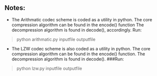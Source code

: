 

## Notes:

* The Arithmatic codec scheme is coded as a utility in python.
The core compression algorithm can be found in the encode() function
The decompression algorithm is found in decode(), accordingly.
Run:
> python arithmatic.py inputfile outputfile	
		
* The LZW codec scheme is also coded as a utility in python.
The core compression algorithm can be found in the encode() function.
The decompression algorithm is found in decode().
###Run: 
> python lzw.py inputfile outputfile
		
		
		
